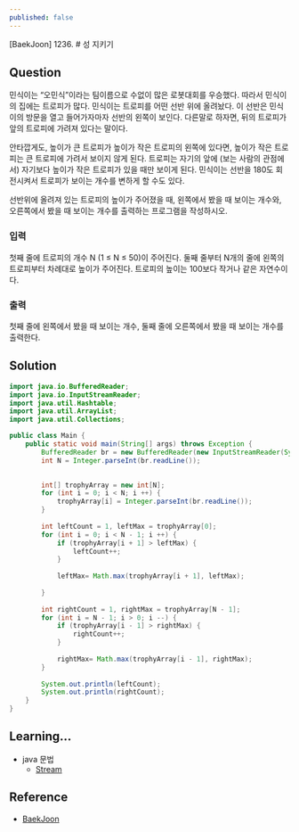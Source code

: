 ```yaml
---
published: false
---
```

[BaekJoon] 1236. # 성 지키기


## Question

민식이는 “오민식”이라는 팀이름으로 수없이 많은 로봇대회를 우승했다. 따라서 민식이의 집에는 트로피가 많다. 민식이는 트로피를 어떤 선반 위에 올려놨다. 이 선반은 민식이의 방문을 열고 들어가자마자 선반의 왼쪽이 보인다. 다른말로 하자면, 뒤의 트로피가 앞의 트로피에 가려져 있다는 말이다.

안타깝게도, 높이가 큰 트로피가 높이가 작은 트로피의 왼쪽에 있다면, 높이가 작은 트로피는 큰 트로피에 가려서 보이지 않게 된다. 트로피는 자기의 앞에 (보는 사람의 관점에서) 자기보다 높이가 작은 트로피가 있을 때만 보이게 된다. 민식이는 선반을 180도 회전시켜서 트로피가 보이는 개수를 변하게 할 수도 있다.

선반위에 올려져 있는 트로피의 높이가 주어졌을 때, 왼쪽에서 봤을 때 보이는 개수와, 오른쪽에서 봤을 때 보이는 개수를 출력하는 프로그램을 작성하시오.

### 입력
첫째 줄에 트로피의 개수 N (1 ≤ N ≤ 50)이 주어진다. 둘째 줄부터 N개의 줄에 왼쪽의 트로피부터 차례대로 높이가 주어진다. 트로피의 높이는 100보다 작거나 같은 자연수이다.

### 출력
첫째 줄에 왼쪽에서 봤을 때 보이는 개수, 둘째 줄에 오른쪽에서 봤을 때 보이는 개수를 출력한다.


## Solution
```java
import java.io.BufferedReader; 
import java.io.InputStreamReader;
import java.util.Hashtable;
import java.util.ArrayList;
import java.util.Collections;

public class Main { 
    public static void main(String[] args) throws Exception { 
        BufferedReader br = new BufferedReader(new InputStreamReader(System.in));
        int N = Integer.parseInt(br.readLine());
        

        int[] trophyArray = new int[N];  
        for (int i = 0; i < N; i ++) {
            trophyArray[i] = Integer.parseInt(br.readLine());
        }
        
        int leftCount = 1, leftMax = trophyArray[0]; 
        for (int i = 0; i < N - 1; i ++) {
            if (trophyArray[i + 1] > leftMax) { 
                leftCount++;               
            }
            
            leftMax= Math.max(trophyArray[i + 1], leftMax); 
            
        }
        
        int rightCount = 1, rightMax = trophyArray[N - 1]; 
        for (int i = N - 1; i > 0; i --) {
            if (trophyArray[i - 1] > rightMax) { 
                rightCount++; 
            }
                      
            rightMax= Math.max(trophyArray[i - 1], rightMax); 
        }
        
        System.out.println(leftCount);        
        System.out.println(rightCount);        
    } 
}
```


## Learning... 
- java 문법 
  - [Stream](https://soo-toance.github.io/java/stream)
  


## Reference
- [BaekJoon](https://www.acmicpc.net/problem/1236)
